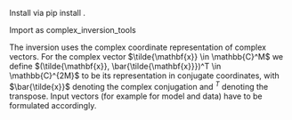 Install via pip install .

Import as complex_inversion_tools

The inversion uses the complex coordinate representation of complex vectors. For the complex vector $\tilde{\mathbf{x}} \in \mathbb{C}^M$ we define $(\tilde{\mathbf{x}}, \bar{\tilde{\mathbf{x}}})^T \in \mathbb{C}^{2M}$ to be its representation in conjugate coordinates, with $\bar{\tilde{x}}$ denoting the complex conjugation and $^T$ denoting the transpose. Input vectors (for example for model and data) have to be formulated accordingly.
